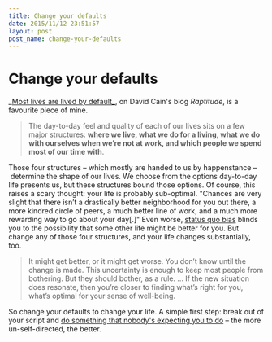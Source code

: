 ```yaml
---
title: Change your defaults
date: 2015/11/12 23:51:57
layout: post
post_name: change-your-defaults
---
```

# Change your defaults

_[Most lives are lived by default_](http://www.raptitude.com/2012/07/most-lives-are-lived-by-default/), on David Cain's blog _Raptitude_, is a favourite piece of mine. 

> The day-to-day feel and quality of each of our lives sits on a few major structures: **where we live, what we do for a living, what we do with ourselves when we’re not at work, and which people we spend most of our time with**. 

Those four structures – which mostly are handed to us by happenstance – determine the shape of our lives. We choose from the options day-to-day life presents us, but these structures bound those options. Of course, this raises a scary thought: your life is probably sub-optimal. "Chances are very slight that there isn’t a drastically better neighborhood for you out there, a more kindred circle of peers, a much better line of work, and a much more rewarding way to go about your day[.]" Even worse, [status quo bias](https://en.wikipedia.org/wiki/Status_quo_bias) blinds you to the possibility that some other life might be better for you. But change any of those four structures, and your life changes substantially, too. 

> It might get better, or it might get worse. You don’t know until the change is made. This uncertainty is enough to keep most people from bothering. But they should bother, as a rule. … If the new situation does resonate, then you’re closer to finding what’s right for you, what’s optimal for your sense of well-being. 

So change your defaults to change your life. A simple first step: break out of your script and [do something that nobody's expecting you to do](http://malcolmocean.com/2015/11/just-do-a-thing-nobodys-expecting/) – the more un-self-directed, the better.
